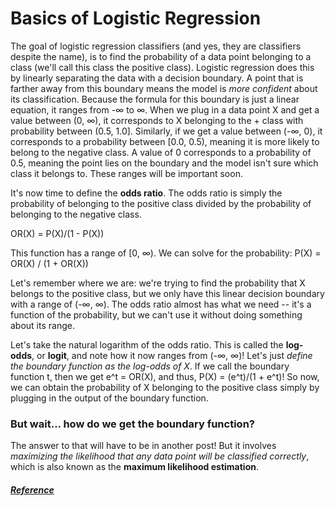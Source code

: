 # Basics of Logistic Regression

The goal of logistic regression classifiers (and yes, they are classifiers despite the name), is to find the probability of a data point belonging to a class (we'll call this class the positive class). Logistic regression does this by linearly separating the data with a decision boundary. A point that is farther away from this boundary means the model is _more confident_ about its classification. Because the formula for this boundary is just a linear equation, it ranges from -∞ to ∞. When we plug in a data point X and get a value between (0, ∞), it corresponds to X belonging to the + class with probability between (0.5, 1.0]. Similarly, if we get a value between (-∞, 0), it corresponds to a probability between [0.0, 0.5), meaning it is more likely to belong to the negative class. A value of 0 corresponds to a probability of 0.5, meaning the point lies on the boundary and the model isn't sure which class it belongs to. These ranges will be important soon.

It's now time to define the __odds ratio__. The odds ratio is simply the probability of belonging to the positive class divided by the probability of belonging to the negative class.

OR(X) = P(X)/(1 - P(X))

This function has a range of [0, ∞). We can solve for the probability: P(X) = OR(X) / (1 + OR(X))

Let's remember where we are: we're trying to find the probability that X belongs to the positive class, but we only have this linear decision boundary with a range of (-∞, ∞). The odds ratio almost has what we need -- it's a function of the probability, but we can't use it without doing something about its range.

Let's take the natural logarithm of the odds ratio. This is called the __log-odds__, or __logit__, and note how it now ranges from (-∞, ∞)! Let's just _define the boundary function as the log-odds of X_. If we call the boundary function t, then we get e^t = OR(X), and thus, P(X) = (e^t)/(1 + e^t)! So now, we can obtain the probability of X belonging to the positive class simply by plugging in the output of the boundary function.

### But wait... how do we get the boundary function?

The answer to that will have to be in another post! But it involves _maximizing the likelihood that any data point will be classified correctly_, which is also known as the __maximum likelihood estimation__. 

##### [Reference](https://codesachin.wordpress.com/2015/08/16/logistic-regression-for-dummies/)

